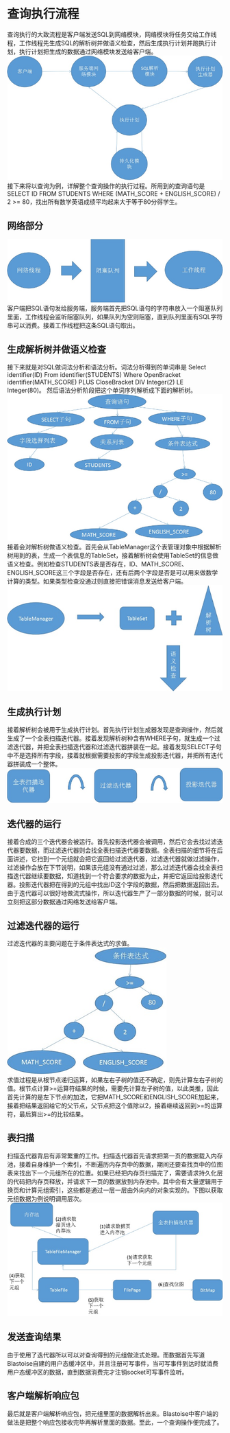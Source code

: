 # 查询执行流程
查询执行的大致流程是客户端发送SQL到网络模块，网络模块将任务交给工作线程，工作线程先生成SQL的解析树并做语义检查，然后生成执行计划并跑执行计划，执行计划把生成的数据通过网络模块发送给客户端。
![查询实现蓝图](./workflow-pic/blue-map.jpg)  
接下来将以查询为例，详解整个查询操作的执行过程。所用到的查询语句是SELECT ID FROM STUDENTS WHERE (MATH_SCORE + ENGLISH_SCORE) / 2 >= 80，找出所有数学英语成绩平均起来大于等于80分得学生。

## 网络部分
![两个线程](./workflow-pic/two-thread.jpg)  
客户端把SQL语句发给服务端，服务端首先把SQL语句的字符串放入一个阻塞队列里面，工作线程会监听阻塞队列，如果队列为空则阻塞，直到队列里面有SQL字符串可以消费。接着工作线程把这条SQL语句取出。

## 生成解析树并做语义检查
接下来就是对SQL做词法分析和语法分析。词法分析得到的单词串是
Select identifier(ID) From identifier(STUDENTS) Where OpenBracket identifier(MATH_SCORE) PLUS CloseBracket DIV Integer(2) LE Integer(80)。
然后语法分析阶段把这个单词序列解析成下面的解析树。
![解析树](./workflow-pic/production-tree.jpg)  
接着会对解析树做语义检查。首先会从TableManager这个表管理对象中根据解析树用到的表，生成一个表信息的TableSet，接着解析树会使用TableSet的信息做语义检查。例如检查STUDENTS表是否存在，ID、MATH_SCORE、ENGLISH_SCORE这三个字段是否存在，还有后两个字段是否是可以用来做数学计算的类型。如果类型检查没通过则直接把错误消息发送给客户端。
![语义检查](./workflow-pic/sem-check.jpg)  

## 生成执行计划
接着解析树会被用于生成执行计划。首先执行计划生成器发现是查询操作，然后就生成了一个全表扫描迭代器。接着发现解析树种含有WHERE子句，就生成一个过滤迭代器，并把全表扫描迭代器和过滤迭代器拼装在一起。接着发现SELECT子句中不是选择所有字段，接着就根据需要投影的字段生成投影迭代器，并把所有迭代器拼装成一个整体。
![迭代器](./workflow-pic/iter.jpg)  

## 迭代器的运行
接着合成的三个迭代器会被运行。首先投影迭代器会被调用，然后它会去找过滤迭代器要数据，而过滤迭代器则会找全表扫描迭代器要数据。全表扫描的细节将在后面讲述，它扫到一个元组就会把它返回给过滤迭代器，过滤迭代器就做过滤操作，过滤操作会放在下节说明，如果该元组没有通过过滤，那么过滤迭代器会找全表扫描迭代器继续要数据，知道找到一个符合要求的数据为止，并把它返回给投影迭代器。投影迭代器把在得到的元组中找出ID这个字段的数据，然后把数据返回出去。
由于迭代器可以很好地做流式操作，所以迭代器生产了一部分数据的时候，就可以立刻把这部分数据通过网络发送给客户端。

## 过滤迭代器的运行
过滤迭代器的主要问题在于条件表达式的求值。
![语义检查](./workflow-pic/cond-tree.jpg)  
求值过程是从根节点递归运算，如果左右子树的值还不确定，则先计算左右子树的值。根节点计算>=运算符结果的时候，需要先计算左子树的值，以此类推，因此首先计算的是左下节点的加法，它把MATH_SCORE和ENGLISH_SCORE加起来，接着把结果返回给它的父节点，父节点把这个值除以2，接着继续返回到>=的运算符，最后算出>=的比较结果。

## 表扫描
扫描迭代器背后有非常繁重的工作。扫描迭代器首先请求把第一页的数据载入内存池，接着自身维护一个索引，不断遍历内存页中的数据，期间还要查找页中的位图表来找出下一个元组所在的位置。如果已经把内存页扫描完了，需要请求持久化层的代码把内存页释放，并请求下一页的数据放到内存池中。其中会有大量逻辑用于换页和计算元组索引，这些都是通过一层一层由外向内的对象实现的。下图以获取元组数据为例说明调用层次。
![迭代器](./workflow-pic/file-scan.jpg)  

## 发送查询结果
由于使用了迭代器所以可以对查询得到的元组做流式处理。而数据首先写道Blastoise自建的用户态缓冲区中，并且注册可写事件，当可写事件到达时就消费用户态缓冲区的数据，直到数据消费完才注销socket可写事件监听。

## 客户端解析响应包
最后就是客户端解析响应包，把元组里面的数据解析出来。Blastoise中客户端的做法是把整个响应包接收完毕再解析里面的数据。至此，一个查询操作便完成了。
